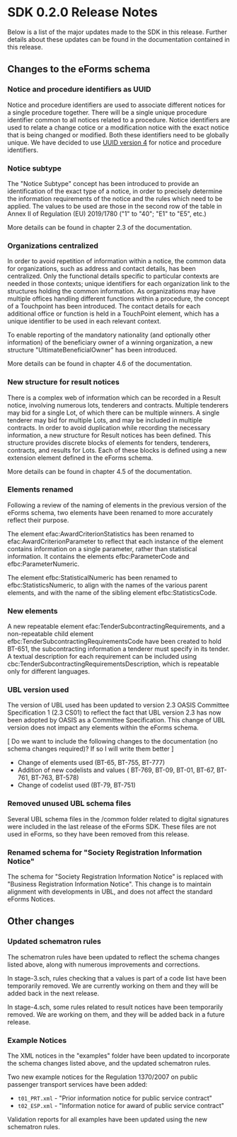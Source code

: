 # SDK 0.2.0 Release Notes
Below is a list of the major updates made to the SDK in this release. Further details about these updates can be found in the documentation contained in this release.

## Changes to the eForms schema

### Notice and procedure identifiers as UUID
Notice and procedure identifiers are used to associate different notices for a single procedure together. There will be a single unique procedure identifier common to all notices related to a procedure. Notice identifiers are used to relate a change cotice or a modification notice with the exact notice that is being changed or modified. Both these identifiers need to be globally unique. We have decided to use [UUID version 4](https://en.wikipedia.org/wiki/Universally_unique_identifier) for notice and procedure identifiers.

### Notice subtype
The "Notice Subtype" concept has been introduced to provide an identification of the exact type of a notice, in order to precisely determine the information requirements of the notice and the rules which need to be applied. The values to be used are those in the second row of the table in Annex II of Regulation (EU) 2019/1780 ("1" to "40"; "E1" to "E5", etc.) 

More details can be found in chapter 2.3 of the documentation.

### Organizations centralized
In order to avoid repetition of information within a notice, the common data for organizations, such as address and contact details, has been centralized. Only the functional details specific to particular contexts are needed in those contexts; unique identifiers for each organization link to the structures holding the common information. As organizations may have multiple offices handling different functions within a procedure, the concept of a Touchpoint has been introduced. The contact details for each additional office or function is held in a TouchPoint element, which has a unique identifier to be used in each relevant context.

To enable reporting of the mandatory nationality (and optionally other information) of the beneficiary owner of a winning organization, a new structure "UltimateBeneficialOwner" has been introduced.

More details can be found in chapter 4.6 of the documentation.

### New structure for result notices
There is a complex web of information which can be recorded in a Result notice, involving numerous lots, tenderers and contracts. Multiple tenderers may bid for a single Lot, of which there can be multiple winners. A single tenderer may bid for multiple Lots, and may be included in multiple contracts. In order to avoid duplication while recording the necessary information, a new structure for Result notices has been defined. This structure provides discrete blocks of elements for tenders, tenderers, contracts, and results for Lots. Each of these blocks is defined using a new extension element defined in the eForms schema.

More details can be found in chapter 4.5 of the documentation.

### Elements renamed
Following a review of the naming of elements in the previous version of the eForms schema, two elements have been renamed to more accurately reflect their purpose.

The element efac:AwardCriterionStatistics has been renamed to efac:AwardCriterionParameter to reflect that each instance of the element contains information on a single parameter, rather than statistical information. It contains the elements efbc:ParameterCode and efbc:ParameterNumeric.

The element efbc:StatisticalNumeric has been renamed to efbc:StatisticsNumeric, to align with the names of the various parent elements, and with the name of the sibling element efbc:StatisticsCode.

### New elements
A new repeatable element efac:TenderSubcontractingRequirements, and a non-repeatable child element efbc:TenderSubcontractingRequirementsCode have been created to hold BT-651, the subcontracting information a tenderer must specify in its tender. A textual description for each requirement can be included using cbc:TenderSubcontractingRequirementsDescription, which is repeatable only for different languages.

### UBL version used
The version of UBL used has been updated to version 2.3 OASIS Committee Specification 1 (2.3 CS01) to reflect the fact that UBL version 2.3 has now been adopted by OASIS as a Committee Specification. This change of UBL version does not impact any elements within the eForms schema.

[ Do we want to include the following changes to the documentation (no schema changes required)? If so I will write them better ]

- Change of elements used (BT-65, BT-755, BT-777)
- Addition of new codelists and values ( BT-769, BT-09, BT-01, BT-67, BT-761, BT-763, BT-578)
- Change of codelist used (BT-79, BT-751)

### Removed unused UBL schema files
Several UBL schema files in the /common folder related to digital signatures were included in the last release of the eForms SDK. These files are not used in eForms, so they have been removed from this release.

### Renamed schema for "Society Registration Information Notice"
The schema for "Society Registration Information Notice" is replaced with "Business Registration Information Notice". This change is to maintain alignment with developments in UBL, and does not affect the standard eForms Notices.


## Other changes

### Updated schematron rules
The schematron rules have been updated to reflect the schema changes listed above, along with numerous improvements and corrections.

In stage-3.sch, rules checking that a values is part of a code list have been temporarily removed. We are currently working on them and they will be added back in the next release.

In stage-4.sch, some rules related to result notices have been temporarily removed. We are working on them, and they will be added back in a future release.

### Example Notices
The XML notices in the "examples" folder have been updated to incorporate the schema changes listed above, and the updated schematron rules.

Two new example notices for the Regulation 1370/2007 on public passenger transport services have been added:

- `t01_PRT.xml` - "Prior information notice for public service contract"
- `t02_ESP.xml` - "Information notice for award of public service contract"

Validation reports for all examples have been updated using the new schematron rules.

